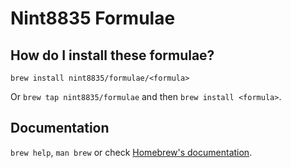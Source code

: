# Nint8835 Formulae

## How do I install these formulae?
`brew install nint8835/formulae/<formula>`

Or `brew tap nint8835/formulae` and then `brew install <formula>`.

## Documentation
`brew help`, `man brew` or check [Homebrew's documentation](https://docs.brew.sh).
